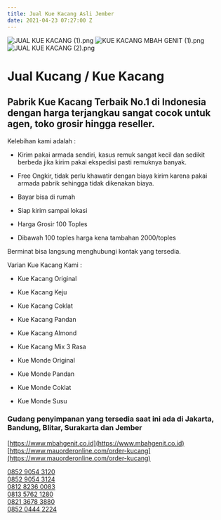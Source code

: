 ```yaml
---
title: Jual Kue Kacang Asli Jember
date: 2021-04-23 07:27:00 Z
---
```


![JUAL KUE KACANG (1).png](/uploads/JUAL%20KUE%20KACANG%20(1).png)
![KUE KACANG MBAH GENIT (1).png](/uploads/KUE%20KACANG%20MBAH%20GENIT%20(1).png)
![JUAL KUE KACANG (2).png](/uploads/JUAL%20KUE%20KACANG%20(2).png)

# Jual Kucang / Kue Kacang

## Pabrik Kue Kacang Terbaik No.1 di Indonesia dengan harga terjangkau sangat cocok untuk agen, toko grosir hingga reseller.

Kelebihan kami adalah :

* Kirim pakai armada sendiri, kasus remuk sangat kecil dan sedikit berbeda jika kirim pakai ekspedisi pasti remuknya banyak.

* Free Ongkir, tidak perlu khawatir dengan biaya kirim karena pakai armada pabrik sehingga tidak dikenakan biaya.

* Bayar bisa di rumah

* Siap kirim sampai lokasi

* Harga Grosir 100 Toples

* Dibawah 100 toples harga kena tambahan 2000/toples

Berminat bisa langsung menghubungi kontak yang tersedia.

Varian Kue Kacang Kami :

* Kue Kacang Original

* Kue Kacang Keju

* Kue Kacang Coklat

* Kue Kacang Pandan

* Kue Kacang Almond

* Kue Kacang Mix 3 Rasa

* Kue Monde Original

* Kue Monde Pandan

* Kue Monde Coklat

* Kue Monde Susu

### Gudang penyimpanan yang tersedia saat ini ada di Jakarta, Bandung, Blitar, Surakarta dan Jember

[https://www.mbahgenit.co.id](https://www.mbahgenit.co.id) <br>
[https://www.mauorderonline.com/order-kucang](https://www.mauorderonline.com/order-kucang)

[0852 9054 3120](https://www.mauorderonline.com/order-kucang) <br>
[0852 9054 3124](https://www.mauorderonline.com/order-kucang) <br>
[0812 8236 0083](https://www.mauorderonline.com/order-kucang) <br>
[0813 5762 1280 ](https://www.mauorderonline.com/order-kucang)<br>
[0821 3678 3880](https://www.mauorderonline.com/order-kucang) <br>
[0852 0444 2224](https://www.mauorderonline.com/order-kucang) <br>